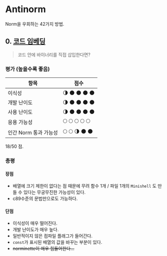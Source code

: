 # Antinorm

Norm을 우회하는 42가지 방법.

## 0. [코드 임베딩](01-code-embeding/README.md)

> 코드 안에 바이너리를 직접 삽입한다면?

### 평가 (높을수록 좋음)

| 항목 | 점수 |
| - | - |
| 이식성               | :last_quarter_moon: :new_moon: :new_moon: :new_moon: :new_moon:   |
| 개발 난이도           | :last_quarter_moon: :new_moon: :new_moon: :new_moon: :new_moon:   |
| 사용 난이도           | :last_quarter_moon: :new_moon: :new_moon: :new_moon: :new_moon:   |
| 응용 가능성           | :full_moon: :full_moon: :full_moon: :full_moon: :full_moon:       |
| 인간 Norm 통과 가능성  | :full_moon: :full_moon: :last_quarter_moon: :new_moon: :new_moon: |

18/50 점.

### 총평

#### 장점

- 배열에 크기 제한이 없다는 점 때문에 무려 함수 1개 / 파일 1개의 `Minishell` 도 만들 수 있다는 무궁무진한 가능성이 있다.
- c89수준의 문법만으로도 가능하다.

#### 단점

- 이식성이 매우 떨어진다.
- 개발 난이도가 매우 높다.
- 일반적이지 않은 컴파일 플래그가 들어간다.
- `const`가 표시된 배열의 값을 바꾸는 부분이 있다.
- ~~norminette이 매우 힘들어한다...~~
